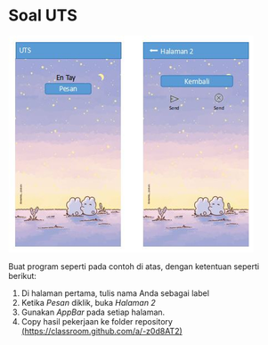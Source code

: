 # Soal UTS

![](res/soal2.JPG)

Buat program seperti pada contoh di atas, dengan ketentuan seperti berikut:
1. Di halaman pertama, tulis nama Anda sebagai label
2. Ketika _Pesan_ diklik, buka _Halaman 2_
3. Gunakan _AppBar_ pada setiap halaman.
4. Copy hasil pekerjaan ke folder repository [(https://classroom.github.com/a/-z0d8AT2)](https://classroom.github.com/a/-z0d8AT2)
